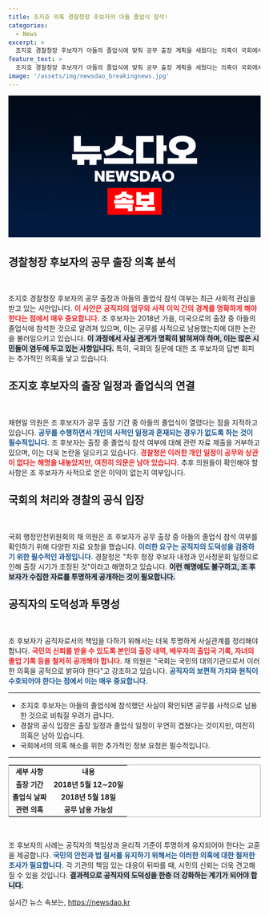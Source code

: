 ```yaml
---
title: 조지호 의혹 경찰청장 후보자의 아들 졸업식 참석!
categories:
  - News
excerpt: >
  조지호 경찰청장 후보자가 아들의 졸업식에 맞춰 공무 출장 계획을 세웠다는 의혹이 국회에서 제기됐다. 후보자는 관련 자료 제출을 거부하며 사적 남용 여부에 대한 조사가 필요하다는 주장이 나오고 있다. 과연 후보자는 적법하게 업무를 수행했을까?
feature_text: >
  조지호 경찰청장 후보자가 아들의 졸업식에 맞춰 공무 출장 계획을 세웠다는 의혹이 국회에서 제기됐다. 후보자는 관련 자료 제출을 거부하며 사적 남용 여부에 대한 조사가 필요하다는 주장이 나오고 있다. 과연 후보자는 적법하게 업무를 수행했을까?
image: '/assets/img/newsdao_breakingnews.jpg'
---
```


<p><img src="/assets/img/newsdao_breakingnews.jpg" alt="flaretime 속보" /></p>

<h2 data-ke-size="size26">경찰청장 후보자의 공무 출장 의혹 분석</h2>

<p data-ke-size="size16">&nbsp;</p>

<p>조지호 경찰청장 후보자의 공무 출장과 아들의 졸업식 참석 여부는 최근 사회적 관심을 받고 있는 사안입니다. <b><span style="color: #ee2323;">이 사안은 공직자의 업무와 사적 이익 간의 경계를 명확하게 해야 한다는 점에서 매우 중요합니다.</span></b> 조 후보자는 2018년 가을, 미국으로의 출장 중 아들의 졸업식에 참석한 것으로 알려져 있으며, 이는 공무를 사적으로 남용했는지에 대한 논란을 불러일으키고 있습니다. <b><span style="background-color: #21538527;">이 과정에서 사실 관계가 명확히 밝혀져야 하며, 이는 많은 시민들이 염두에 두고 있는 사항입니다.</span></b> 특히, 국회의 질문에 대한 조 후보자의 답변 회피는 추가적인 의혹을 낳고 있습니다.</p>

<h2 data-ke-size="size26">조지호 후보자의 출장 일정과 졸업식의 연결</h2>

<p data-ke-size="size16">&nbsp;</p>

<p>채현일 의원은 조 후보자가 공무 출장 기간 중 아들의 졸업식이 열렸다는 점을 지적하고 있습니다. <b><span style="color: #1a5490;">공무를 수행하면서 개인의 사적인 일정과 혼재되는 경우가 없도록 하는 것이 필수적입니다.</span></b> 조 후보자는 출장 중 졸업식 참석 여부에 대해 관련 자료 제출을 거부하고 있으며, 이는 더욱 논란을 일으키고 있습니다. <b><span style="color: #ee2323;">경찰청은 이러한 개인 일정이 공무와 상관이 없다는 해명을 내놓았지만, 여전히 의문은 남아 있습니다.</span></b> 추후 의원들이 확인해야 할 사항은 조 후보자가 사적으로 얻은 이익이 없는지 여부입니다.</p>

<h2 data-ke-size="size26">국회의 처리와 경찰의 공식 입장</h2>

<p data-ke-size="size16">&nbsp;</p>

<p>국회 행정안전위원회의 채 의원은 조 후보자가 공무 출장 중 아들의 졸업식 참석 여부를 확인하기 위해 다양한 자료 요청을 했습니다. <b><span style="color: #1a5490;">이러한 요구는 공직자의 도덕성을 검증하기 위한 필수적인 과정입니다.</span></b> 경찰청은 "차후 청장 후보자 내정과 인사청문회 일정으로 인해 출장 시기가 조정된 것"이라고 해명하고 있습니다. <b><span style="background-color: #21538527;">이런 해명에도 불구하고, 조 후보자가 수집한 자료를 투명하게 공개하는 것이 필요합니다.</span></b></p>

<h2 data-ke-size="size26">공직자의 도덕성과 투명성</h2>

<p data-ke-size="size16">&nbsp;</p>

<p>조 후보자가 공직자로서의 책임을 다하기 위해서는 더욱 투명하게 사실관계를 정리해야 합니다. <b><span style="color: #ee2323;">국민의 신뢰를 받을 수 있도록 본인의 출장 내역, 배우자의 출입국 기록, 자녀의 졸업 기록 등을 철저히 공개해야 합니다.</span></b> 채 의원은 "국회는 국민의 대의기관으로서 이러한 의혹을 공적으로 밝혀야 한다"고 강조하고 있습니다. <b><span style="color: #1a5490;">공직자의 보편적 가치와 원칙이 수호되어야 한다는 점에서 이는 매우 중요합니다.</span></b></p>

<hr>

<ul>
    <li>조지호 후보자는 아들의 졸업식에 참석했던 사실이 확인되면 공무를 사적으로 남용한 것으로 비춰질 우려가 큽니다.</li>
    <li>경찰의 공식 입장은 출장 일정과 졸업식 일정이 우연히 겹쳤다는 것이지만, 여전히 의혹은 남아 있습니다.</li>
    <li>국회에서의 의혹 해소를 위한 추가적인 정보 요청은 필수적입니다.</li>
</ul>

<hr>

<table style="width: 100%; border: 1px solid #aaa;">
    <tr>
        <td style="text-align: center; height: 17px;"><b>세부 사항</b></td>
        <td style="text-align: center; height: 17px;"><b>내용</b></td>
    </tr>
    <tr>
        <td style="text-align: center; height: 17px;"><b>출장 기간</b></td>
        <td style="text-align: center; height: 17px;"><b>2018년 5월 12∼20일</b></td>
    </tr>
    <tr>
        <td style="text-align: center; height: 17px;"><b>졸업식 날짜</b></td>
        <td style="text-align: center; height: 17px;"><b>2018년 5월 18일</b></td>
    </tr>
    <tr>
        <td style="text-align: center; height: 17px;"><b>관련 의혹</b></td>
        <td style="text-align: center; height: 17px;"><b>공무 남용 가능성</b></td>
    </tr>
</table>

<p data-ke-size="size16">&nbsp;</p>

<p>조 후보자의 사례는 공직자의 책임성과 윤리적 기준이 투명하게 유지되어야 한다는 교훈을 제공합니다. <b><span style="color: #1a5490;">국민의 안전과 법 질서를 유지하기 위해서는 이러한 의혹에 대한 철저한 조사가 필요합니다.</span></b> 각 기관의 책임 있는 대응이 뒤따를 때, 시민의 신뢰는 더욱 견고해질 수 있을 것입니다. <b><span style="background-color: #21538527;">결과적으로 공직자의 도덕성을 한층 더 강화하는 계기가 되어야 합니다.</span></b></p>
실시간 뉴스 속보는, <a href="https://newsdao.kr" rel="dofollow">https://newsdao.kr</a>


